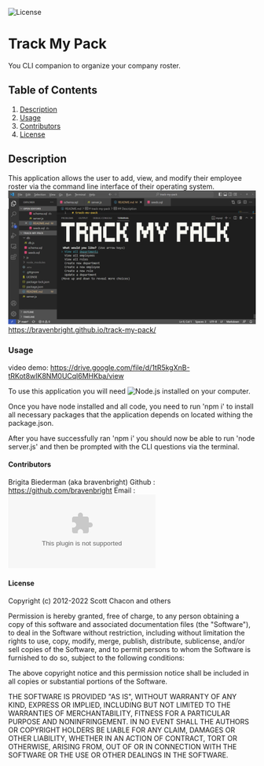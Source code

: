 ![License](https://img.shields.io/badge/License-MIT-yellow)
# Track My Pack  
You CLI companion to organize your company roster.

## Table of Contents
1. [Description](#description)  
2. [Usage](#usage)
3. [Contributors](#contributors)
4. [License](#license)  

## Description

This application allows the user to add, view, and modify their employee roster via the command line interface of their operating system. 
![Track-My-Pack](./assets/images/Track-My-Pack-SCRNSHT.png)
https://bravenbright.github.io/track-my-pack/
### Usage 

video demo: https://drive.google.com/file/d/1tR5kgXnB-tRKot8wIK8NM0UCql6MHKba/view

To use this application you will need ![Node.js](https://nodejs.org/en/) installed on your computer.

Once you have node installed and all code, you need to run 'npm i' to install all necessary packages that the application depends on located withing the package.json.

After you have successfully ran 'npm i' you should now be able to run 'node server.js' and then be prompted with the CLI questions via the terminal. 

#### Contributors
Brigita Biederman (aka bravenbright) 
 Github : https://github.com/bravenbright 
 Email : ![bbryantcs@gmail.com](mailto:bbryantcs@gmail.com)

 #### License
Copyright (c) 2012-2022 Scott Chacon and others

Permission is hereby granted, free of charge, to any person obtaining
a copy of this software and associated documentation files (the
"Software"), to deal in the Software without restriction, including
without limitation the rights to use, copy, modify, merge, publish,
distribute, sublicense, and/or sell copies of the Software, and to
permit persons to whom the Software is furnished to do so, subject to
the following conditions:

The above copyright notice and this permission notice shall be
included in all copies or substantial portions of the Software.

THE SOFTWARE IS PROVIDED "AS IS", WITHOUT WARRANTY OF ANY KIND,
EXPRESS OR IMPLIED, INCLUDING BUT NOT LIMITED TO THE WARRANTIES OF
MERCHANTABILITY, FITNESS FOR A PARTICULAR PURPOSE AND
NONINFRINGEMENT. IN NO EVENT SHALL THE AUTHORS OR COPYRIGHT HOLDERS BE
LIABLE FOR ANY CLAIM, DAMAGES OR OTHER LIABILITY, WHETHER IN AN ACTION
OF CONTRACT, TORT OR OTHERWISE, ARISING FROM, OUT OF OR IN CONNECTION
WITH THE SOFTWARE OR THE USE OR OTHER DEALINGS IN THE SOFTWARE.
